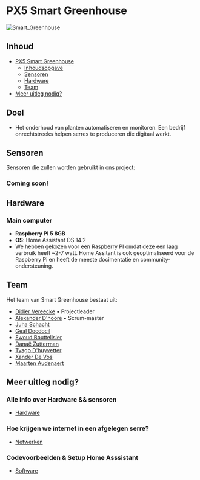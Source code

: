 # PX5 Smart Greenhouse
![Smart_Greenhouse](https://github.com/user-attachments/assets/28e8aaec-bc98-4638-95dd-935a334d9e96)

## Inhoud
- [PX5 Smart Greenhouse](#px5-smart-greenhouse)
    - [Inhoudsopgave](#inhoud)
    - [Sensoren](#sensoren)
    - [Hardware](#Hardware)
    - [Team](#team)
- [Meer uitleg nodig?](#meer-uitleg-nodig)

## Doel
- Het onderhoud van planten automatiseren en monitoren. Een bedrijf onrechtstreeks helpen serres te produceren die digitaal werkt.
## Sensoren
Sensoren die zullen worden gebruikt in ons project:

### Coming soon!
## Hardware

### Main computer
- **Raspberry PI 5 8GB**
- **OS**: Home Assistant OS 14.2
- We hebben gekozen voor een Raspberry PI omdat deze een laag verbruik heeft ~2-7 watt. Home Assitant is ook geoptimaliseerd voor de Raspberry Pi en heeft de meeste docimentatie en community-ondersteuning.

## Team
Het team van Smart Greenhouse bestaat uit:
- [Didier Vereecke](https://github.com/MrI2C) • Projectleader
- [Alexander D'hoore](https://github.com/AlexanderDhoore) • Scrum-master
- [Juha Schacht](https://github.com/Jschacht06)
- [Geal Docdocil](https://github.com/Gdoc141)
- [Ewoud Bouttelisier](https://github.com/EwoudBoutje)
- [Danaë Zutterman](https://github.com/Danaezutterman)
- [Tyago D'huyvetter](https://github.com/TyagoD)
- [Xander De Vos](https://github.com/xanderdv)
- [Maarten Audenaert](https://github.com/MaartenAudenaert)

## Meer uitleg nodig?

### Alle info over Hardware && sensoren
- [Hardware](/Hardware)
### Hoe krijgen we internet in een afgelegen serre?
- [Netwerken](/Networking)
### Codevoorbeelden & Setup Home Asssistant
- [Software](/Software)


